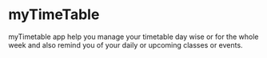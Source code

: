 # myTimeTable
myTimetable app help you manage your timetable day wise or for the whole week and also remind you of your daily or upcoming classes or events.
